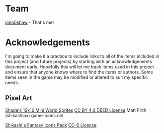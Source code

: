 # Team

[john0shaw](https://github.com/john0shaw) - That's me!

# Acknowledgements

I'm going to make it a practice to include links to all of the items included in this project (and future projects) by starting with an acknowledgements document early.  Hopefully this will let me track items used in this project and ensure that anyone knows where to find the items or authors.  Some items seen in the game may be modified or altered to suit my specific needs.

## Pixel Art

[Shade's 16x16 Mini World Sprites](https://merchant-shade.itch.io/16x16-mini-world-sprites)
[CC BY 4.0 DEED License](https://creativecommons.org/licenses/by/4.0/)
Matt Firth (shikashipx)
game-icons.net

[Shikashi's Fantasy Icons Pack](https://shikashipx.itch.io/shikashis-fantasy-icons-pack)
[CC-0 License](https://creativecommons.org/public-domain/cc0/)
